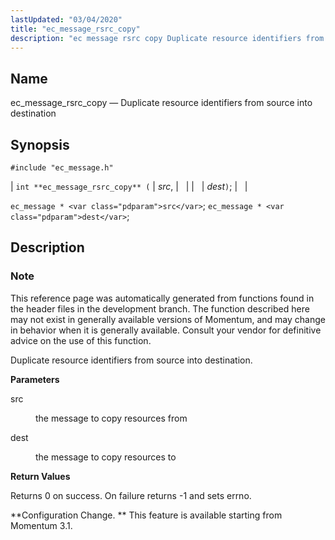 ```yaml
---
lastUpdated: "03/04/2020"
title: "ec_message_rsrc_copy"
description: "ec message rsrc copy Duplicate resource identifiers from source into destination int ec message rsrc copy src dest ec message src ec message dest This reference page was automatically generated from functions found in the header files in the development branch The function described here may not exist in generally..."
---
```


<a name="apis.ec_message_rsrc_copy"></a> 
## Name

ec_message_rsrc_copy — Duplicate resource identifiers from source into destination

## Synopsis

`#include "ec_message.h"`

| `int **ec_message_rsrc_copy** (` | <var class="pdparam">src</var>, |   |
|   | <var class="pdparam">dest</var>`)`; |   |

`ec_message * <var class="pdparam">src</var>`;
`ec_message * <var class="pdparam">dest</var>`;<a name="idp56768816"></a> 
## Description

### Note

This reference page was automatically generated from functions found in the header files in the development branch. The function described here may not exist in generally available versions of Momentum, and may change in behavior when it is generally available. Consult your vendor for definitive advice on the use of this function.

Duplicate resource identifiers from source into destination.

**<a name="idp56771712"></a> Parameters**

<dl class="variablelist">

<dt>src</dt>

<dd>

the message to copy resources from

</dd>

<dt>dest</dt>

<dd>

the message to copy resources to

</dd>

</dl>

**<a name="idp56776304"></a> Return Values**

Returns 0 on success. On failure returns -1 and sets errno.

**Configuration Change. ** This feature is available starting from Momentum 3.1.